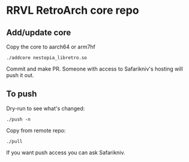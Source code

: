# RRVL RetroArch core repo

## Add/update core

Copy the core to aarch64 or arm7hf

    ./addcore nestopia_libretro.so

Commit and make PR. Someone with access to Safarikniv's hosting will push it out.

## To push

Dry-run to see what's changed:

    ./push -n 

Copy from remote repo:

    ./pull

If you want push access you can ask Safarikniv.

